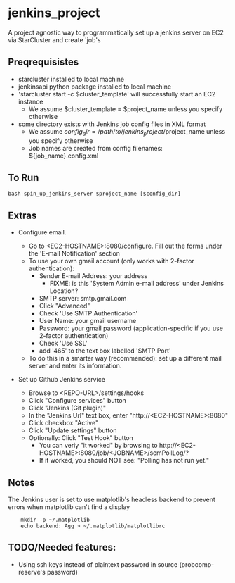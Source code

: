 jenkins_project
===============

A project agnostic way to programmatically set up a jenkins server on EC2 via StarCluster and create 'job's


## Preqrequisistes

* starcluster installed to local machine
* jenkinsapi python package installed to local machine
* 'starcluster start -c $cluster_template' will successfully start an EC2 instance
	* We assume $cluster_template = $project_name unless you specify otherwise
* some directory exists with Jenkins job config files in XML format
	* We assume $config_dir = /path/to/jenkins_project/$project_name unless you specify otherwise
	* Job names are created from config filenames: ${job_name}.config.xml
 

## To Run

    bash spin_up_jenkins_server $project_name [$config_dir]


## Extras

* Configure email.

  * Go to \<EC2-HOSTNAME\>:8080/configure. Fill out the forms under the 'E-mail Notification' section
  * To use your own gmail account (only works with 2-factor authentication):
       * Sender E-mail Address: your address
       		* FIXME: is this 'System Admin e-mail address' under Jenkins Location?
       * SMTP server: smtp.gmail.com
       * Click "Advanced"
       * Check 'Use SMTP Authentication'
       * User Name: your gmail username
       * Password: your gmail password (application-specific if you use 2-factor authentication)
       * Check 'Use SSL'
       * add '465' to the text box labelled 'SMTP Port'
  * To do this in a smarter way (recommended): set up a different mail server and enter its information.

* Set up Github Jenkins service
  * Browse to \<REPO-URL\>/settings/hooks
  * Click "Configure services" button
  * Click "Jenkins (Git plugin)"
  * In the "Jenkins Url" text box, enter "http://\<EC2-HOSTNAME\>:8080"
  * Click checkbox "Active"
  * Click "Update settings" button
  * Optionally: Click "Test Hook" button
  	* You can veriy "it worked" by browsing to http://\<EC2-HOSTNAME\>:8080/job/\<JOBNAME\>/scmPollLog/?
  	* If it worked, you should NOT see: "Polling has not run yet."

## Notes

The Jenkins user is set to use matplotlib's headless backend to prevent errors when matplotlib can't find a display

        mkdir -p ~/.matplotlib
        echo backend: Agg > ~/.matplotlib/matplotlibrc

## TODO/Needed features: 

* Using ssh keys instead of plaintext password in source (probcomp-reserve's password)


